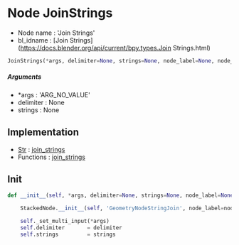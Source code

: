# Node JoinStrings

- Node name : 'Join Strings'
- bl_idname : [Join Strings](https://docs.blender.org/api/current/bpy.types.Join Strings.html)


``` python
JoinStrings(*args, delimiter=None, strings=None, node_label=None, node_color=None)
```
##### Arguments

- *args : 'ARG_NO_VALUE'
- delimiter : None
- strings : None

## Implementation

- [Str](/docs/GeoNodes/Str.md) : [join_strings](/docs/GeoNodes/Str.md#join_strings)
- Functions : [join_strings](/docs/GeoNodes/GeoNodes.md#join_strings)

## Init

``` python
def __init__(self, *args, delimiter=None, strings=None, node_label=None, node_color=None):

    StackedNode.__init__(self, 'GeometryNodeStringJoin', node_label=node_label, node_color=node_color)

    self._set_multi_input(*args)
    self.delimiter       = delimiter
    self.strings         = strings
```

